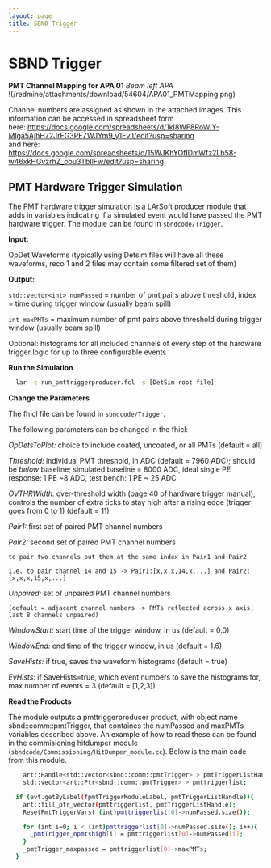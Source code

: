 ```yaml
---
layout: page
title: SBND Trigger
---
```




SBND Trigger
============================================

**PMT Channel Mapping for APA 01** *Beam left APA*\
!(/redmine/attachments/download/54604/APA01_PMTMapping.png)

Channel numbers are assigned as shown in the attached images. This
information can be accessed in spreadsheet form\
here:
<https://docs.google.com/spreadsheets/d/1kI8WF8RoWlY-Mlga5AjhH72JrFG3PEZWJYm9_y1EvII/edit?usp=sharing>\
and here:
<https://docs.google.com/spreadsheets/d/15WJKhYOfIDmWfz2Lb58-w46xkHGvzrhZ_obu3TbIlFw/edit?usp=sharing>


PMT Hardware Trigger Simulation
-----------------------------------------------------------------------------


The PMT hardware trigger simulation is a LArSoft producer module that adds in variables indicating if a simulated event would have passed the PMT hardware trigger. The module can be found in ```sbndcode/Trigger```.


**Input:** 

  OpDet Waveforms (typically using Detsim files will have all these waveforms, reco 1 and 2 files may contain some filtered set of them)


**Output:** 

  ```std::vector<int> numPassed``` = number of pmt pairs above threshold, index = time during trigger window (usually beam spill)
  
  ```int maxPMTs``` = maximum number of pmt pairs above threshold during trigger window (usually beam spill)
  
  Optional: histograms for all included channels of every step of the hardware trigger logic for up to three configurable events
  
  
**Run the Simulation**

  ```bash
    lar -c run_pmttriggerproducer.fcl -s [DetSim root file]
  ```
  
**Change the Parameters**

  The fhicl file can be found in ```sbndcode/Trigger```. 
  
  The following parameters can be changed in the fhicl:
  
  _OpDetsToPlot:_ choice to include coated, uncoated, or all PMTs (default = all)
  
  _Threshold:_    individual PMT threshold, in ADC (default = 7960 ADC); should be _below_ baseline; simulated baseline = 8000 ADC, ideal single PE response: 1 PE                   ~8 ADC, test bench: 1 PE ~ 25 ADC
  
  _OVTHRWidth:_   over-threshold width (page 40 of hardware trigger manual), controls the number of extra ticks to stay high after a rising edge (trigger goes                       from 0 to 1) (default = 11)
  
  _Pair1:_        first set of paired PMT channel numbers
  
  _Pair2:_        second set of paired PMT channel numbers
  
    to pair two channels put them at the same index in Pair1 and Pair2
  
    i.e. to pair channel 14 and 15 -> Pair1:[x,x,x,14,x,...] and Pair2: [x,x,x,15,x,...]
  
  _Unpaired:_     set of unpaired PMT channel numbers
  
    (default = adjacent channel numbers -> PMTs reflected across x axis, last 8 channels unpaired)
  
  _WindowStart:_ start time of the trigger window, in us (default = 0.0)
  
  _WindowEnd:_   end time of the trigger window, in us (default = 1.6)
  
  _SaveHists:_   if true, saves the waveform histograms (default = true)
  
  _EvHists:_     if SaveHists=true, which event numbers to save the histograms for, max number of events = 3 (default = [1,2,3])
  
  
**Read the Products**

  The module outputs a pmttriggerproducer product, with object name sbnd::comm::pmtTrigger, that containes the numPassed and maxPMTs variables described above. An example of how to read these can be found in the commisioning hitdumper module (```sbndcode/Commissioning/HitDumper_module.cc```). Below is the main code from this module.
  
  ```bash
      art::Handle<std::vector<sbnd::comm::pmtTrigger> > pmtTriggerListHandle;
      std::vector<art::Ptr<sbnd::comm::pmtTrigger> > pmttriggerlist;

    if (evt.getByLabel(fpmtTriggerModuleLabel, pmtTriggerListHandle)){
      art::fill_ptr_vector(pmttriggerlist, pmtTriggerListHandle);
      ResetPmtTriggerVars( (int)pmttriggerlist[0]->numPassed.size());

      for (int i=0; i < (int)pmttriggerlist[0]->numPassed.size(); i++){
        _pmtTrigger_npmtshigh[i] = pmttriggerlist[0]->numPassed[i];
      }
      _pmtTrigger_maxpassed = pmttriggerlist[0]->maxPMTs;
    }
  ```

  


